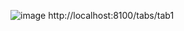 ![image](https://github.com/arianacatani2009/IONIC---CV/assets/134402331/1e32620d-7007-42eb-a76e-451e6a3945d0)
http://localhost:8100/tabs/tab1
